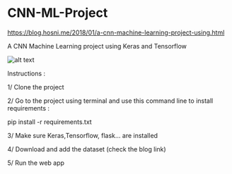 # CNN-ML-Project

https://blog.hosni.me/2018/01/a-cnn-machine-learning-project-using.html

A CNN Machine Learning project using Keras and Tensorflow

![alt text](https://2.bp.blogspot.com/-LQVHPz5yx88/WlIhpsw_GBI/AAAAAAAAAwk/Guv3rX-VaUAp9KJWosd6uVypXCoSLdgtwCLcBGAs/s640/ML1.png)

Instructions :

1/ Clone the project

2/ Go to the project using terminal and use this command line to install requirements :

pip install -r requirements.txt

3/ Make sure Keras,Tensorflow, flask... are installed

4/ Download and add the dataset (check the blog link)

5/ Run the web app
